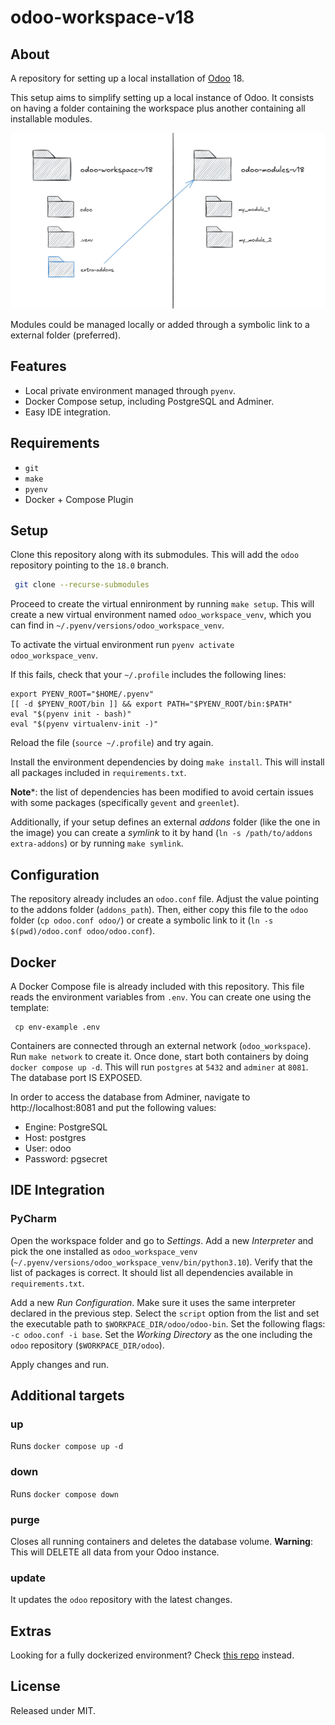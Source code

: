 # odoo-workspace-v18 #

## About ##

A repository for setting up a local installation of [Odoo](https://www.odoo.com/) 18.

This setup aims to simplify setting up a local instance of Odoo. It consists on having a folder containing the workspace plus another containing all installable modules.

![Odoo Workspace](assets/odoo-workspace.png)

Modules could be managed locally or added through a symbolic link to a external folder (preferred).

## Features ##

 - Local private environment managed through `pyenv`.
 - Docker Compose setup, including PostgreSQL and Adminer.
 - Easy IDE integration.

## Requirements ##

 - `git`
 - `make`
 - `pyenv`
 - Docker + Compose Plugin

## Setup ##

Clone this repository along with its submodules. This will add the `odoo` repository pointing to the `18.0` branch.

```sh
 git clone --recurse-submodules
```

Proceed to create the virtual ennironment by running `make setup`. This will create a new virtual environment named `odoo_workspace_venv`, which you can find in `~/.pyenv/versions/odoo_workspace_venv`.

To activate the virtual environment run `pyenv activate odoo_workspace_venv`.

If this fails, check that your `~/.profile` includes the following lines:

```
export PYENV_ROOT="$HOME/.pyenv"
[[ -d $PYENV_ROOT/bin ]] && export PATH="$PYENV_ROOT/bin:$PATH"
eval "$(pyenv init - bash)"
eval "$(pyenv virtualenv-init -)"
```

Reload the file (`source ~/.profile`) and try again.

Install the environment dependencies by doing `make install`. This will install all packages included in `requirements.txt`.

**Note***: the list of dependencies has been modified to avoid certain issues with some packages (specifically `gevent` and `greenlet`).

Additionally, if your setup defines an external *addons* folder (like the one in the image) you can create a *symlink* to it by hand (`ln -s /path/to/addons extra-addons`) or by running `make symlink`.

## Configuration ##

The repository already includes an `odoo.conf` file. Adjust the value pointing to the addons folder (`addons_path`). Then, either copy this file to the `odoo` folder (`cp odoo.conf odoo/`) or create a symbolic link to it (`ln -s $(pwd)/odoo.conf odoo/odoo.conf`).

## Docker ##

A Docker Compose file is already included with this repository. This file reads the environment variables from `.env`. You can create one using the template:

```
 cp env-example .env
```

Containers are connected through an external network (`odoo_workspace`). Run `make network` to create it. Once done, start both containers by doing `docker compose up -d`. This will run `postgres` at `5432` and `adminer` at `8081`. The database port IS EXPOSED.

In order to access the database from Adminer, navigate to http://localhost:8081 and put the following values:

 - Engine: PostgreSQL
 - Host: postgres
 - User: odoo
 - Password: pgsecret

## IDE Integration ##

### PyCharm ###

Open the workspace folder and go to *Settings*. Add a new *Interpreter* and pick the one installed as `odoo_workspace_venv` (`~/.pyenv/versions/odoo_workspace_venv/bin/python3.10`). Verify that the list of packages is correct. It should list all dependencies available in `requirements.txt`.

Add a new *Run Configuration*. Make sure it uses the same interpreter declared in the previous step. Select the `script` option from the list and set the executable path to `$WORKPACE_DIR/odoo/odoo-bin`. Set the following flags: `-c odoo.conf -i base`. Set the *Working Directory* as the one including the `odoo` repository (`$WORKPACE_DIR/odoo`).

Apply changes and run.

## Additional targets ##

### up ###

Runs `docker compose up -d`

### down ###

Runs `docker compose down`

### purge ###

Closes all running containers and deletes the database volume. **Warning**: This will DELETE all data from your Odoo instance.

### update ###

It updates the `odoo` repository with the latest changes.

## Extras ##

Looking for a fully dockerized environment? Check [this repo](https://github.com/emaphp/odoo-starter-docker) instead.

## License ##

Released under MIT.
